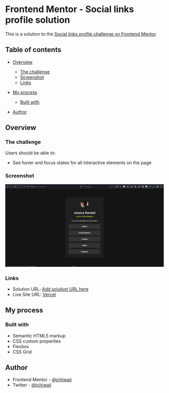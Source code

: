 # Frontend Mentor - Social links profile solution

This is a solution to the [Social links profile challenge on Frontend Mentor](https://www.frontendmentor.io/challenges/social-links-profile-UG32l9m6dQ).

## Table of contents

- [Overview](#overview)
  - [The challenge](#the-challenge)
  - [Screenshot](#screenshot)
  - [Links](#links)
- [My process](#my-process)

  - [Built with](#built-with)

- [Author](#author)

## Overview

### The challenge

Users should be able to:

- See hover and focus states for all interactive elements on the page

### Screenshot

![](./assets/screenshot/snap.PNG)

### Links

- Solution URL: [Add solution URL here](https://www.frontendmentor.io/solutions/responsive-social-links-profile-using-vanilla-css-v63ItiZmRx)
- Live Site URL: [Vercel](https://social-links-profile-two-mu.vercel.app/)

## My process

### Built with

- Semantic HTML5 markup
- CSS custom properties
- Flexbox
- CSS Grid

## Author

- Frontend Mentor - [@jchiwaii](https://www.frontendmentor.io/profile/jchiwaii)
- Twitter - [@jchiwaii](https://twitter.com/jchiwaii)
